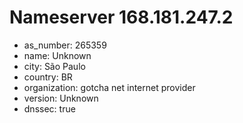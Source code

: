 # Nameserver 168.181.247.2

* as_number: 265359
* name: Unknown
* city: São Paulo
* country: BR
* organization: gotcha net internet provider
* version: Unknown
* dnssec: true
